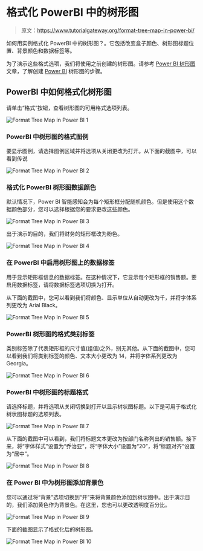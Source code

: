 # 格式化 PowerBI 中的树形图

> 原文：<https://www.tutorialgateway.org/format-tree-map-in-power-bi/>

如何用实例格式化 PowerBI 中的树形图？。它包括改变盒子颜色、树形图标题位置、背景颜色和数据标签等。

为了演示这些格式选项，我们将使用之前创建的树形图。请参考 [Power BI 树形图](https://www.tutorialgateway.org/create-power-bi-treemap/)文章，了解创建 [Power BI](https://www.tutorialgateway.org/power-bi-tutorial/) 树形图的步骤。

## PowerBI 中如何格式化树形图

请单击“格式”按钮，查看树形图的可用格式选项列表。

![Format Tree Map in Power BI 1](img/61956d80884e18757267d3a8d89645c5.png)

### PowerBI 中树形图的格式图例

要显示图例，请选择图例区域并将选项从关闭更改为打开。从下面的截图中，可以看到传说

![Format Tree Map in Power BI 2](img/cfc62b780a604f8fdbf032dfc5fbf8a4.png)

### 格式化 PowerBI 树形图数据颜色

默认情况下，Power BI 智能感知会为每个矩形框分配随机颜色。但是使用这个数据颜色部分，您可以选择根据您的要求更改这些颜色。

![Format Tree Map in Power BI 3](img/5baad2f6449d08c7b87dc52e8ea5bb11.png)

出于演示的目的，我们将财务的矩形框改为粉色。

![Format Tree Map in Power BI 4](img/89e2878b9d883385978c2c57ffa75cd5.png)

### 在 PowerBI 中启用树形图上的数据标签

用于显示矩形框信息的数据标签。在这种情况下，它显示每个矩形框的销售额。要启用数据标签，请将数据标签选项切换为打开。

从下面的截图中，您可以看到我们将颜色、显示单位从自动更改为千，并将字体系列更改为 Arial Black。

![Format Tree Map in Power BI 5](img/f3dfdd8dc954770f240540f58c15bbfa.png)

### PowerBI 树形图的格式类别标签

类别标签除了代表矩形框的尺寸值(组值)之外，别无其他。从下面的截图中，您可以看到我们将类别标签的颜色、文本大小更改为 14，并将字体系列更改为 Georgia。

![Format Tree Map in Power BI 6](img/e34c625776153f8e414a9b73ea1db117.png)

### PowerBI 中树形图的标题格式

请选择标题，并将选项从关闭切换到打开以显示树状图标题。以下是可用于格式化树状图标题的选项列表。

![Format Tree Map in Power BI 7](img/7536adfaff95b6b9b832364235930b25.png)

从下面的截图中可以看到，我们将标题文本更改为按部门名称列出的销售额。接下来，将“字体样式”设置为“乔治亚”，将“字体大小”设置为“20”，将“标题对齐”设置为“居中”。

![Format Tree Map in Power BI 8](img/0253ed407276c025e8c4f458d14e05d7.png)

### 在 Power BI 中为树形图添加背景色

您可以通过将“背景”选项切换到“开”来将背景颜色添加到树状图中。出于演示目的，我们添加黄色作为背景色。在这里，您也可以更改透明度百分比。

![Format Tree Map in Power BI 9](img/684333a124411a37587b39650c7a63bf.png)

下面的截图显示了格式化后的树形图。

![Format Tree Map in Power BI 10](img/acdcf06887f91859a23f830f731b1445.png)
